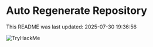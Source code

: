 # Auto Regenerate Repository

This README was last updated: 2025-07-30 19:36:56

 ![TryHackMe](https://tryhackme.com/badge/533634)
